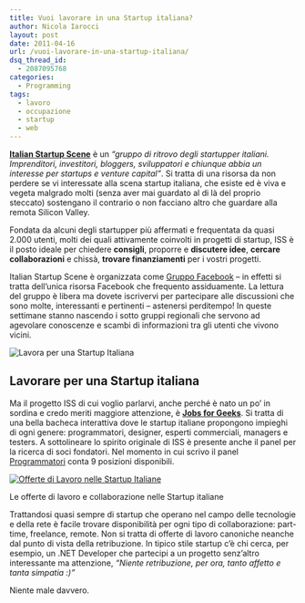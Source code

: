 ```yaml
---
title: Vuoi lavorare in una Startup italiana?
author: Nicola Iarocci
layout: post
date: 2011-04-16
url: /vuoi-lavorare-in-una-startup-italiana/
dsq_thread_id:
  - 2087095768
categories:
  - Programming
tags:
  - lavoro
  - occupazione
  - startup
  - web
---
```

**<a href="http://it.startupscene.org/" target="_blank">Italian Startup Scene</a>** è un _&#8220;gruppo di ritrovo degli startupper italiani. Imprenditori, investitori, bloggers, sviluppatori e chiunque abbia un interesse per startups e venture capital&#8221;_. Si tratta di una risorsa da non perdere se vi interessate alla scena startup italiana, che esiste ed è viva e vegeta malgrado molti (senza aver mai guardato al di là del proprio steccato) sostengano il contrario o non facciano altro che guardare alla remota Silicon Valley.

Fondata da alcuni degli startupper più affermati e frequentata da quasi 2.000 utenti, molti dei quali attivamente coinvolti in progetti di startup, ISS è il posto ideale per chiedere **consigli**, proporre e **discutere idee**, **cercare collaborazioni** e chissà, **trovare finanziamenti** per i vostri progetti.

<!--more-->

Italian Startup Scene è organizzata come <a href="http://www.facebook.com/home.php?sk=group_163895500288173" target="_blank">Gruppo Facebook</a> &#8211; in effetti si tratta dell&#8217;unica risorsa Facebook che frequento assiduamente. La lettura del gruppo è libera ma dovete iscrivervi per partecipare alle discussioni che sono molte, interessanti e pertinenti &#8211; astenersi perditempo! In queste settimane stanno nascendo i sotto gruppi regionali che servono ad agevolare conoscenze e scambi di informazioni tra gli utenti che vivono vicini.

<img class="aligncenter size-full wp-image-2149" title="Lavora per una Startup Italiana" src="http://i0.wp.com/nicolaiarocci.com/wp-content/uploads/JobsForGeeks1.png?fit=375%2C82" alt="Lavora per una Startup Italiana" srcset="http://i0.wp.com/nicolaiarocci.com/wp-content/uploads/JobsForGeeks1.png?w=375 375w, http://i0.wp.com/nicolaiarocci.com/wp-content/uploads/JobsForGeeks1.png?resize=150%2C32 150w, http://i0.wp.com/nicolaiarocci.com/wp-content/uploads/JobsForGeeks1.png?resize=300%2C65 300w" sizes="(max-width: 375px) 100vw, 375px" data-recalc-dims="1" />

## Lavorare per una Startup italiana

Ma il progetto ISS di cui voglio parlarvi, anche perché è nato un po&#8217; in sordina e credo meriti maggiore attenzione, è <a style="font-weight: bold;" href="http://it.startupscene.org/jobs/" target="_blank">Jobs for Geeks</a>. Si tratta di una bella bacheca interattiva dove le startup italiane propongono impieghi di ogni genere: programmatori, designer, esperti commerciali, managers e testers. A sottolineare lo spirito originale di ISS è presente anche il panel per la ricerca di soci fondatori. Nel momento in cui scrivo il panel <a href="http://it.startupscene.org/jobs/jobs/programmatori/" target="_blank">Programmatori</a> conta 9 posizioni disponibili.

<div id="attachment_2154" style="width: 490px" class="wp-caption aligncenter">
  <a href="http://i0.wp.com/nicolaiarocci.com/wp-content/uploads/JobsForGeeksScreenshot.png" rel="lightbox[2133]"><img class="size-full wp-image-2154 " title="Offerte di Lavoro nelle Startup Italiane" src="http://i0.wp.com/nicolaiarocci.com/wp-content/uploads/JobsForGeeksScreenshot.png?w=480" alt="Offerte di Lavoro nelle Startup Italiane" srcset="http://i0.wp.com/nicolaiarocci.com/wp-content/uploads/JobsForGeeksScreenshot.png?w=997 997w, http://i0.wp.com/nicolaiarocci.com/wp-content/uploads/JobsForGeeksScreenshot.png?resize=150%2C99 150w, http://i0.wp.com/nicolaiarocci.com/wp-content/uploads/JobsForGeeksScreenshot.png?resize=300%2C198 300w, http://i0.wp.com/nicolaiarocci.com/wp-content/uploads/JobsForGeeksScreenshot.png?resize=452%2C300 452w" sizes="(max-width: 525px) 100vw, 525px" data-recalc-dims="1" /></a>
  
  <p class="wp-caption-text">
    Le offerte di lavoro e collaborazione nelle Startup italiane
  </p>
</div>

Trattandosi quasi sempre di startup che operano nel campo delle tecnologie e della rete è facile trovare disponibilità per ogni tipo di collaborazione: part-time, freelance, remote. Non si tratta di offerte di lavoro canoniche neanche dal punto di vista della retribuzione. In tipico stile startup c&#8217;è chi cerca, per esempio, un .NET Developer che partecipi a un progetto senz&#8217;altro interessante ma attenzione, _&#8220;Niente retribuzione, per ora, tanto affetto e tanta simpatia :)&#8221;_

Niente male davvero.
